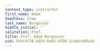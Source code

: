 ```yaml
---
content_type: instructor
first_name: Adam
headless: true
last_name: Burgasser
middle_initial: ''
salutation: Prof.
title: Prof. Adam Burgasser
uid: 5edc4f78-a554-8a03-df00-1ca66cd0ba9c
---
```

